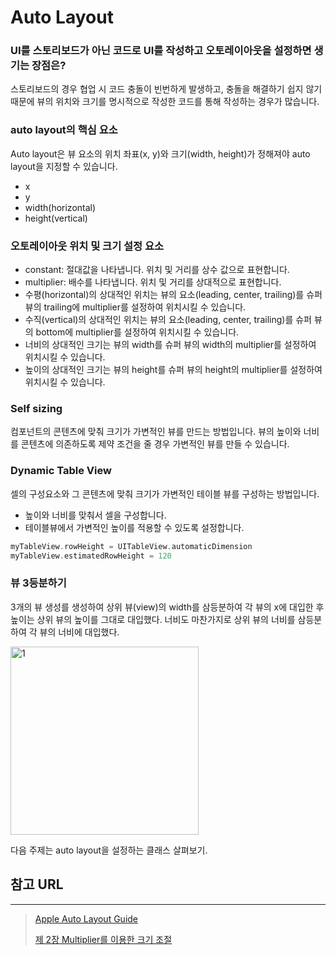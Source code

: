 # Auto Layout

### UI를 스토리보드가 아닌 코드로 UI를 작성하고 오토레이아웃을 설정하면 생기는 장점은?

스토리보드의 경우 협업 시 코드 충돌이 빈번하게 발생하고, 충돌을 해결하기 쉽지 않기 때문에 뷰의 위치와 크기를 명시적으로 작성한 코드를 통해 작성하는 경우가 많습니다.

### auto layout의 핵심 요소

Auto layout은 뷰 요소의 위치 좌표(x, y)와 크기(width, height)가 정해져야 auto layout을 지정할 수 있습니다.

- x
- y
- width(horizontal)
- height(vertical)

### 오토레이아웃 위치 및 크기 설정 요소

- constant: 절대값을 나타냅니다. 위치 및 거리를 상수 값으로 표현합니다.
- multiplier: 배수를 나타냅니다. 위치 및 거리를 상대적으로 표현합니다.
- 수평(horizontal)의 상대적인 위치는 뷰의 요소(leading, center, trailing)를 슈퍼 뷰의 trailing에 multiplier를 설정하여 위치시킬 수 있습니다.
- 수직(vertical)의 상대적인 위치는 뷰의 요소(leading, center, trailing)를 슈퍼 뷰의 bottom에 multiplier를 설정하여 위치시킬 수 있습니다.
- 너비의 상대적인 크기는 뷰의 width를 슈퍼 뷰의 width의 multiplier를 설정하여 위치시킬 수 있습니다.
- 높이의 상대적인 크기는 뷰의 height를 슈퍼 뷰의 height의 multiplier를 설정하여 위치시킬 수 있습니다.

### Self sizing

컴포넌트의 콘텐츠에 맞춰 크기가 가변적인 뷰를 만드는 방법입니다. 뷰의 높이와 너비를 콘텐츠에 의존하도록 제약 조건을 줄 경우 가변적인 뷰를 만들 수 있습니다.

### Dynamic Table View

셀의 구성요소와 그 콘텐츠에 맞춰 크기가 가변적인 테이블 뷰를 구성하는 방법입니다.

-   높이와 너비를 맞춰서 셀을 구성합니다.
-   테이블뷰에서 가변적인 높이를 적용할 수 있도록 설정합니다.

```swift
myTableView.rowHeight = UITableView.automaticDimension
myTableView.estimatedRowHeight = 120
```

### 뷰 3등분하기

3개의 뷰 생성를 생성하여 상위 뷰(view)의 width를 삼등분하여 각 뷰의 x에 대입한 후 높이는 상위 뷰의 높이를 그대로 대입했다. 너비도 마찬가지로 상위 뷰의 너비를 삼등분하여 각 뷰의 너비에 대입했다.



<img width="301" alt="1" src="https://user-images.githubusercontent.com/67548251/113147139-6e066180-926b-11eb-842b-386028eabe53.png">

다음 주제는 auto layout을 설정하는 클래스 살펴보기.

## 참고 URL

---

>   [Apple Auto Layout Guide](https://developer.apple.com/library/archive/documentation/UserExperience/Conceptual/AutolayoutPG/index.html#//apple_ref/doc/uid/TP40010853-CH7-SW1)
>
>   [제 2장 Multiplier를 이용한 크기 조절](https://medium.com/@lingostar/제-2장-multiplier를-이용한-크기-조절-d66d3a61c93c)